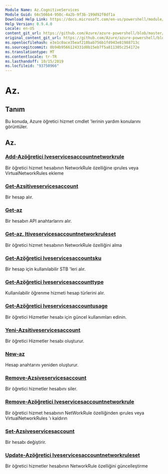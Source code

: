 ```yaml
---
Module Name: Az.CognitiveServices
Module Guid: 66c566b4-950c-4a2b-9f3b-199d92f0df1a
Download Help Link: https://docs.microsoft.com/en-us/powershell/module/az.cognitiveservices
Help Version: 0.9.4.0
Locale: en-US
content_git_url: https://github.com/Azure/azure-powershell/blob/master/src/CognitiveServices/CognitiveServices/help/Az.CognitiveServices.md
original_content_git_url: https://github.com/Azure/azure-powershell/blob/master/src/CognitiveServices/CognitiveServices/help/Az.CognitiveServices.md
ms.openlocfilehash: e3e1c0ace35eaf210bab756b1fd943e81988713c
ms.sourcegitcommit: 0b94b9566124331d0b15eb7f5a811305c254172e
ms.translationtype: MT
ms.contentlocale: tr-TR
ms.lasthandoff: 10/15/2019
ms.locfileid: "93750966"
---
```

# Az.
## Tanım
Bu konuda, Azure öğretici hizmet cmdlet 'lerinin yardım konularını görüntüler.

## Az.
### [Add-Azöğretici Iveservicesaccountnetworkrule](Add-AzCognitiveServicesAccountNetworkRule.md)
Bir öğretici hizmet hesabının NetworkRule özelliğine ıprules veya VirtualNetworkRules ekleme

### [Get-Azsitiveservicesaccount](Get-AzCognitiveServicesAccount.md)
Bir hesap alır.

### [Get-az](Get-AzCognitiveServicesAccountKey.md)
Bir hesabın API anahtarlarını alır.

### [Get-az, Itiveservicesaccountnetworkruleset](Get-AzCognitiveServicesAccountNetworkRuleSet.md)
Bir öğretici hizmet hesabının NetworkRule özelliğini alma

### [Get-Azöğretici Iveservicesaccountsku](Get-AzCognitiveServicesAccountSku.md)
Bir hesap için kullanılabilir STB 'leri alır.

### [Get-Azöğretici Iveservicesaccounttype](Get-AzCognitiveServicesAccountType.md)
Kullanılabilir öğrenme hizmeti hesap türlerini alır.

### [Get-Azöğretici Iveservicesaccountusage](Get-AzCognitiveServicesAccountUsage.md)
Bir öğretici Hizmetler hesabı için güncel kullanımları edinin.

### [Yeni-Azsitiveservicesaccount](New-AzCognitiveServicesAccount.md)
Bir öğretici Hizmetler hesabı oluşturur.

### [New-az](New-AzCognitiveServicesAccountKey.md)
Hesap anahtarını yeniden oluşturur.

### [Remove-Azsiveservicesaccount](Remove-AzCognitiveServicesAccount.md)
Bir öğretici hizmetler hesabını siler.

### [Remove-Azöğretici Iveservicesaccountnetworkrule](Remove-AzCognitiveServicesAccountNetworkRule.md)
Bir öğretici hizmet hesabının NetWorkRule özelliğinden ıprules veya VirtualNetworkRules 'ı kaldırın

### [Set-Azsiveservicesaccount](Set-AzCognitiveServicesAccount.md)
Bir hesabı değiştirir.

### [Update-Azöğretici Iveservicesaccountnetworkruleset](Update-AzCognitiveServicesAccountNetworkRuleSet.md)
Bir öğretici hizmetler hesabının NetworkRule özelliğini güncelleştirme

